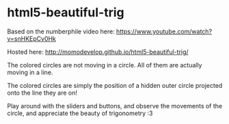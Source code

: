 # html5-beautiful-trig



Based on the numberphile video here: https://www.youtube.com/watch?v=snHKEpCv0Hk

Hosted here: http://momodevelop.github.io/html5-beautiful-trig/

The colored circles are not moving in a circle. 
All of them are actually moving in a line. 

The colored circles are simply the position of a hidden outer circle projected onto the line they are on!

Play around with the sliders and buttons, and observe the movements of the circle, and appreciate the beauty of trigonometry :3
